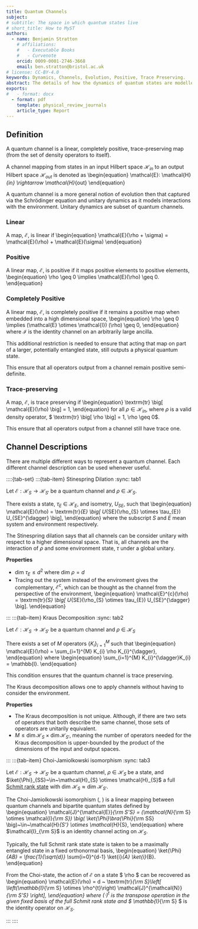 ```yaml
---
title: Quantum Channels
subject: 
# subtitle: The space in which quantum states live
# short_title: How to MyST
authors:
  - name: Benjamin Stratton
    # affiliations:
    #   - Executable Books
    #   - Curvenote
    orcid: 0009-0001-2746-3668
    email: ben.stratton@bristol.ac.uk
# license: CC-BY-4.0
keywords: Dynamics, Channels, Evolution, Positive, Trace Preserving.   
abstract: The details of how the dynamics of quantum states are modelled.    
exports:
#   - format: docx
  - format: pdf
    template: physical_review_journals
    article_type: Report
---
```


## Definition 

A quantum channel is a linear, completely positive, trace-preserving map (from the set of density operators to itself). 

A channel mapping from states in an input Hilbert space $\mathcal{H}_{in}$ to an output Hilbert space $\mathcal{H}_{out}$ is denoted as 
\begin{equation}
\mathcal{E}: \mathcal{H}_{in} \rightarrow \mathcal{H}_{out}
\end{equation}

A quantum channel is a more general notion of evolution then that captured via the Schrödinger equation and unitary dynamics as it models interactions with the environment. Unitary dynamics are subset of quantum channels. 

### Linear 

A map, $\mathcal{E}$, is linear if 
\begin{equation}
\mathcal{E}(\rho + \sigma) = \mathcal{E}(\rho) + \mathcal{E}(\sigma)
\end{equation}

### Positive 

A linear map, $\mathcal{E}$, is positive if it maps positive elements to positive elements,
\begin{equation}
\rho \geq 0 \implies \mathcal{E}(\rho) \geq 0.
\end{equation} 


### Completely Positive   

A linear map, $\mathcal{E}$, is completely positive if it remains a positive map when embedded into a high dimensional space,
\begin{equation}
\rho \geq 0 \implies (\mathcal{E} \otimes \mathcal{I}) (\rho) \geq 0,
\end{equation} 
where $\mathcal{I}$ is the identity channel on an arbitrarily large ancilla. 

This additional restriction is needed to ensure that acting that map on part of a larger, potentially entangled state, still outputs a physical quantum state. 

This ensure that all operators output from a channel remain positive semi-definite. 

### Trace-preserving

A map, $\mathcal{E}$, is trace preserving if 
\begin{equation}
\textrm{tr} \big[ \mathcal{E}(\rho) \big] = 1,
\end{equation}
for all $\rho \in \mathcal{H}_{in}$, where $\rho$ is a valid density operator, $ \textrm{tr} \big[ \rho \big] = 1, \rho \geq 0$. 

This ensure that all operators output from a channel still have trace one.

## Channel Descriptions

There are multiple different ways to represent a quantum channel. Each different channel description can be used whenever useful. 

::::{tab-set}
:::{tab-item} Stinespring Dilation
:sync: tab1

Let $\mathcal{E}: \mathcal{H}_{S} \rightarrow \mathcal{H}_{S'}$ be a quantum channel and $\rho~\in~\mathcal{H}_{S}$. 

There exists a state, $\tau_{E}~\in~\mathcal{H}_{E}$, and isometry, $U_{SE}$, such that 
\begin{equation}
\mathcal{E}(\rho) = \textrm{tr}_{E} \big[ U_{SE}(\rho_{S} \otimes \tau_{E}) U_{SE}^{\dagger} \big],
\end{equation}
where the subscript $S$ and $E$ mean system and environment respectively.

The Stinespring dilation says that all channels can be consider unitary with respect to a higher dimensional space. That is, all channels are the interaction of $\rho$ and some environment state, $\tau$ under a global unitary. 

**Properties**

- $\textrm{dim} ~ \tau_{E} \leq d^{2}$ where $\textrm{dim} ~ \rho = d$
- Tracing out the system instead of the enviroment gives the complementary, $\mathcal{E}^{c}$, which can be thought as the channel from the perspective of the environment,
\begin{equation}
\mathcal{E}^{c}(\rho) = \textrm{tr}_{S} \big[ U_{SE}(\rho_{S} \otimes \tau_{E}) U_{SE}^{\dagger} \big].
\end{equation}

:::
:::{tab-item} Kraus Decomposition 
:sync: tab2

Let $\mathcal{E}: \mathcal{H}_{S} \rightarrow \mathcal{H}_{S'}$ be a quantum channel and $\rho~\in~\mathcal{H}_{S}$

There exists a set of $M$ operators $\{ K_{i} \}_{i=1}^{M}$ such that
\begin{equation}
\mathcal{E}(\rho) = \sum_{i=1}^{M} K_{i} \rho K_{i}^{\dagger},
\end{equation}
where 
\begin{equation}
\sum_{i=1}^{M} K_{i}^{\dagger}K_{i} = \mathbb{I}.
\end{equation}

This condition ensures that the quantum channel is trace preserving. 

The Kraus decomposition allows one to apply channels without having to consider the environment. 

**Properties** 
- The Kraus decomposition is not unique. Although, if there are two sets of operators that both describe the same channel, those sets of operators are unitarily equivalent. 
- $M \leq \dim \mathcal{H}_S \times \dim \mathcal{H}_{S'}$, meaning the number of operators needed for the Kraus decomposition is upper-bounded by the product of the dimensions of the input and output spaces. 

:::
:::{tab-item} Choi-Jamiolkowski isomorphism
:sync: tab3

Let $\mathcal{E}: \mathcal{H}_{S} \rightarrow \mathcal{H}_{S'}$ be a quantum channel,$~\rho~\in~\mathcal{H}_{S}$ be a state, and $\ket{\Phi}_{SS}~\in~\mathcal{H}_{S} \otimes \mathcal{H}_{S}$ a full [Schmit rank state](https://en.wikipedia.org/wiki/Schmidt_decomposition) with $\textrm{dim} ~ \mathcal{H}_{S} \approx \textrm{dim} ~ \mathcal{H}_{S'}$. 

 The Choi-Jamiolkowski isomorphism ([](https://doi.org/10.1016/0034-4877(72)90011-0), [](https://doi.org/10.1016/0024-3795(75)90075-0)) is a linear mapping between quantum channels and bipartite quantum states defined by
\begin{equation}
    \mathcal{J}^{\mathcal{E}}_{\rm S'S} = (\mathcal{N}_{\rm S} \otimes \mathcal{I}_{\rm S}) \big( \ket{\Phi}\bra{\Phi}_{\rm SS} \big)~\in~\mathcal{H}_{S'} \otimes \mathcal{H}_{S}, 
\end{equation}
where $\mathcal{I}_{\rm S}$ is an identity channel acting on $\mathcal{H}_{S}$.

Typically, the full Schmit rank state state is taken to be a maximally entangled state in a fixed orthonormal basis, 
\begin{equation}
\ket{\Phi}_{AB} = \frac{1}{\sqrt{d}} \sum_{i=0}^{d-1} \ket{i}_{A} \ket{i}_{B}.
\end{equation}

From the Choi-state, the action of $\mathcal{E}$ on a state $ \rho $ can be recovered as 
\begin{equation}
\mathcal{E}(\rho) = d ~ \textrm{tr}_{\rm S}\left[ \left(\mathbb{I}_{\rm S} \otimes \rho^{t}\right) \mathcal{J}^{\mathcal{N}}_{\rm S'S} \right],
\end{equation}
where $(\cdot)^{t}$ is the transpose operation in the given fixed basis of the full Schmit rank state and $ \mathbb{I}_{\rm S} $ is the identity operator on $\mathcal{H}_{S}$. 

:::
::::